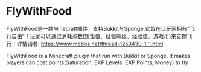 # FlyWithFood
FlyWithFood是一款Minecraft插件，支持Bukkit与Sponge.它旨在让玩家拥有“飞行自由”！玩家可以通过消耗点数(饥饿值、经验等级、经验值、游戏币)来支撑飞行！详情请看:
https://www.mcbbs.net/thread-1253430-1-1.html


FlyWithFood is a Minecraft plugin that run with Bukkit or Sponge.
It makes players can cost points(Saturation, EXP Levels, EXP Points, Money) to fly
